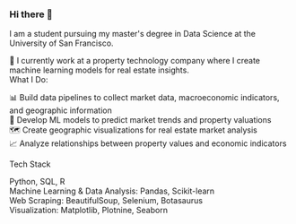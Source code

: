 ### Hi there 👋

I am a student pursuing my master's degree in Data Science at the University of San Francisco.

🏢 I currently work at a property technology company where I create machine learning models for real estate insights.
<br />
What I Do:

📊 Build data pipelines to collect market data, macroeconomic indicators, and geographic information
<br />
🤖 Develop ML models to predict market trends and property valuations
<br />
🗺️ Create geographic visualizations for real estate market analysis
<br />
📈 Analyze relationships between property values and economic indicators
<br />

Tech Stack

Python, SQL, R
<br />
Machine Learning & Data Analysis: Pandas, Scikit-learn
<br />
Web Scraping: BeautifulSoup, Selenium, Botasaurus
<br />
Visualization: Matplotlib, Plotnine, Seaborn
<!--
**bennysun1/bennysun1** is a ✨ _special_ ✨ repository because its `README.md` (this file) appears on your GitHub profile.

Here are some ideas to get you started:

- 🔭 I’m currently working on ...
- 🌱 I’m currently learning ...
- 👯 I’m looking to collaborate on ...
- 🤔 I’m looking for help with ...
- 💬 Ask me about ...
- 📫 How to reach me: ...
- 😄 Pronouns: ...
- ⚡ Fun fact: ...
-->
